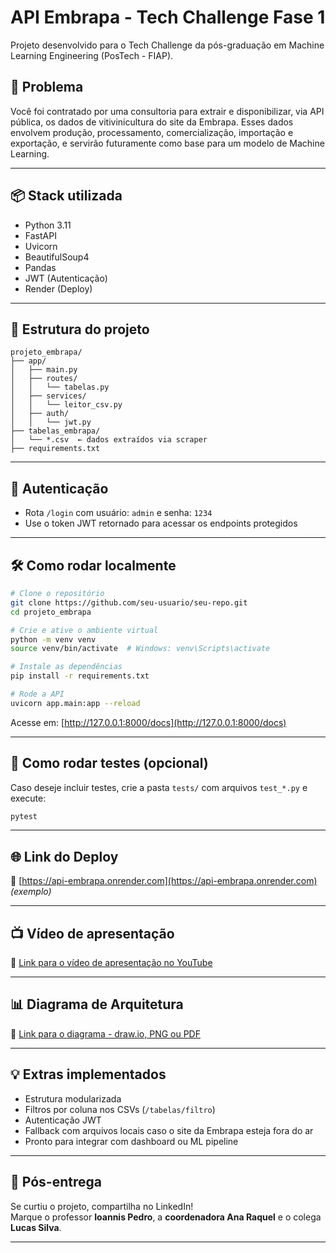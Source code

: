
# API Embrapa - Tech Challenge Fase 1

Projeto desenvolvido para o Tech Challenge da pós-graduação em Machine Learning Engineering (PosTech - FIAP).

## 🚀 Problema

Você foi contratado por uma consultoria para extrair e disponibilizar, via API pública, os dados de vitivinicultura do site da Embrapa. Esses dados envolvem produção, processamento, comercialização, importação e exportação, e servirão futuramente como base para um modelo de Machine Learning.

---

## 📦 Stack utilizada

- Python 3.11
- FastAPI
- Uvicorn
- BeautifulSoup4
- Pandas
- JWT (Autenticação)
- Render (Deploy)

---

## 📁 Estrutura do projeto

```
projeto_embrapa/
├── app/
│   ├── main.py
│   ├── routes/
│   │   └── tabelas.py
│   ├── services/
│   │   └── leitor_csv.py
│   ├── auth/
│   │   └── jwt.py
├── tabelas_embrapa/
│   └── *.csv  ← dados extraídos via scraper
├── requirements.txt
```

---

## 🔐 Autenticação

- Rota `/login` com usuário: `admin` e senha: `1234`
- Use o token JWT retornado para acessar os endpoints protegidos

---

## 🛠️ Como rodar localmente

```bash
# Clone o repositório
git clone https://github.com/seu-usuario/seu-repo.git
cd projeto_embrapa

# Crie e ative o ambiente virtual
python -m venv venv
source venv/bin/activate  # Windows: venv\Scripts\activate

# Instale as dependências
pip install -r requirements.txt

# Rode a API
uvicorn app.main:app --reload
```

Acesse em: [http://127.0.0.1:8000/docs](http://127.0.0.1:8000/docs)

---

## 🧪 Como rodar testes (opcional)

Caso deseje incluir testes, crie a pasta `tests/` com arquivos `test_*.py` e execute:

```bash
pytest
```

---

## 🌐 Link do Deploy

🔗 [https://api-embrapa.onrender.com](https://api-embrapa.onrender.com) *(exemplo)*

---

## 📺 Vídeo de apresentação

🎥 [Link para o vídeo de apresentação no YouTube](https://youtu.be/seu_video)

---

## 📊 Diagrama de Arquitetura

📎 [Link para o diagrama - draw.io, PNG ou PDF](https://seulink.com/diagrama)

---

## 💡 Extras implementados

- Estrutura modularizada
- Filtros por coluna nos CSVs (`/tabelas/filtro`)
- Autenticação JWT
- Fallback com arquivos locais caso o site da Embrapa esteja fora do ar
- Pronto para integrar com dashboard ou ML pipeline

---

## 📢 Pós-entrega

Se curtiu o projeto, compartilha no LinkedIn!  
Marque o professor **Ioannis Pedro**, a **coordenadora Ana Raquel** e o colega **Lucas Silva**.

---

